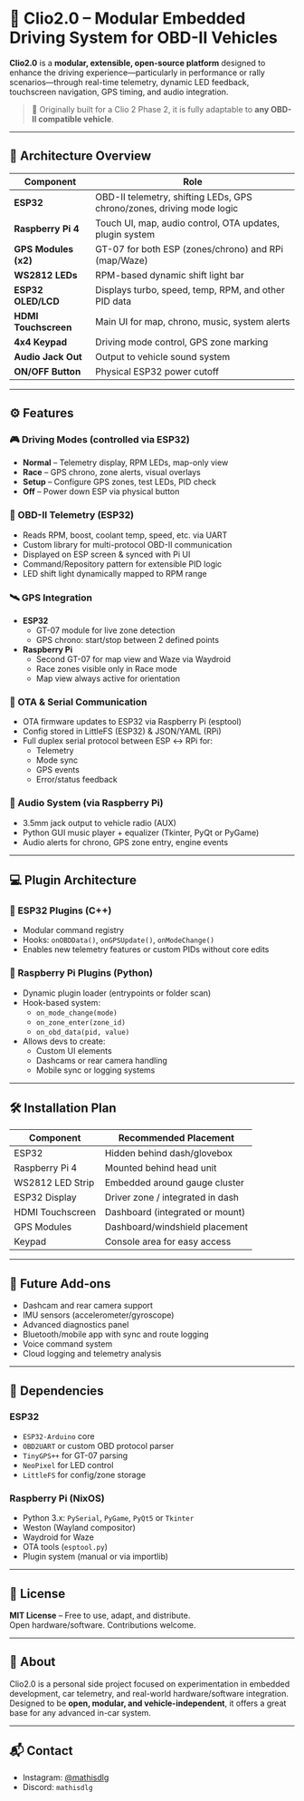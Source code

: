 # 🚗 Clio2.0 – Modular Embedded Driving System for OBD-II Vehicles

**Clio2.0** is a **modular, extensible, open-source platform** designed to enhance the driving experience—particularly in performance or rally scenarios—through real-time telemetry, dynamic LED feedback, touchscreen navigation, GPS timing, and audio integration.

> 🔧 Originally built for a Clio 2 Phase 2, it is fully adaptable to **any OBD-II compatible vehicle**.

---

## 🧩 Architecture Overview

| Component            | Role                                                                  |
| -------------------- | --------------------------------------------------------------------- |
| **ESP32**            | OBD-II telemetry, shifting LEDs, GPS chrono/zones, driving mode logic |
| **Raspberry Pi 4**   | Touch UI, map, audio control, OTA updates, plugin system              |
| **GPS Modules (x2)** | GT-07 for both ESP (zones/chrono) and RPi (map/Waze)                  |
| **WS2812 LEDs**      | RPM-based dynamic shift light bar                                     |
| **ESP32 OLED/LCD**   | Displays turbo, speed, temp, RPM, and other PID data                  |
| **HDMI Touchscreen** | Main UI for map, chrono, music, system alerts                         |
| **4x4 Keypad**       | Driving mode control, GPS zone marking                                |
| **Audio Jack Out**   | Output to vehicle sound system                                        |
| **ON/OFF Button**    | Physical ESP32 power cutoff                                           |

---

## ⚙️ Features

### 🎮 Driving Modes (controlled via ESP32)

- **Normal** – Telemetry display, RPM LEDs, map-only view
- **Race** – GPS chrono, zone alerts, visual overlays
- **Setup** – Configure GPS zones, test LEDs, PID check
- **Off** – Power down ESP via physical button

### 📡 OBD-II Telemetry (ESP32)

- Reads RPM, boost, coolant temp, speed, etc. via UART
- Custom library for multi-protocol OBD-II communication
- Displayed on ESP screen & synced with Pi UI
- Command/Repository pattern for extensible PID logic
- LED shift light dynamically mapped to RPM range

### 🛰️ GPS Integration

- **ESP32**
  - GT-07 module for live zone detection
  - GPS chrono: start/stop between 2 defined points
- **Raspberry Pi**
  - Second GT-07 for map view and Waze via Waydroid
  - Race zones visible only in Race mode
  - Map view always active for orientation

### 🔄 OTA & Serial Communication

- OTA firmware updates to ESP32 via Raspberry Pi (esptool)
- Config stored in LittleFS (ESP32) & JSON/YAML (RPi)
- Full duplex serial protocol between ESP ↔ RPi for:
  - Telemetry
  - Mode sync
  - GPS events
  - Error/status feedback

### 🎵 Audio System (via Raspberry Pi)

- 3.5mm jack output to vehicle radio (AUX)
- Python GUI music player + equalizer (Tkinter, PyQt or PyGame)
- Audio alerts for chrono, GPS zone entry, engine events

---

## 💻 Plugin Architecture

### 🧩 ESP32 Plugins (C++)

- Modular command registry
- Hooks: `onOBDData()`, `onGPSUpdate()`, `onModeChange()`
- Enables new telemetry features or custom PIDs without core edits

### 🧩 Raspberry Pi Plugins (Python)

- Dynamic plugin loader (entrypoints or folder scan)
- Hook-based system:
  - `on_mode_change(mode)`
  - `on_zone_enter(zone_id)`
  - `on_obd_data(pid, value)`
- Allows devs to create:
  - Custom UI elements
  - Dashcams or rear camera handling
  - Mobile sync or logging systems

---

## 🛠️ Installation Plan

| Component        | Recommended Placement            |
| ---------------- | -------------------------------- |
| ESP32            | Hidden behind dash/glovebox      |
| Raspberry Pi 4   | Mounted behind head unit         |
| WS2812 LED Strip | Embedded around gauge cluster    |
| ESP32 Display    | Driver zone / integrated in dash |
| HDMI Touchscreen | Dashboard (integrated or mount)  |
| GPS Modules      | Dashboard/windshield placement   |
| Keypad           | Console area for easy access     |

---

## 🔮 Future Add-ons

- Dashcam and rear camera support
- IMU sensors (accelerometer/gyroscope)
- Advanced diagnostics panel
- Bluetooth/mobile app with sync and route logging
- Voice command system
- Cloud logging and telemetry analysis

---

## 🧪 Dependencies

### ESP32

- `ESP32-Arduino` core
- `OBD2UART` or custom OBD protocol parser
- `TinyGPS++` for GT-07 parsing
- `NeoPixel` for LED control
- `LittleFS` for config/zone storage

### Raspberry Pi (NixOS)

- Python 3.x: `PySerial`, `PyGame`, `PyQt5` or `Tkinter`
- Weston (Wayland compositor)
- Waydroid for Waze
- OTA tools (`esptool.py`)
- Plugin system (manual or via importlib)

---

## 📜 License

**MIT License** – Free to use, adapt, and distribute.  
Open hardware/software. Contributions welcome.

---

## 🧠 About

Clio2.0 is a personal side project focused on experimentation in embedded development, car telemetry, and real-world hardware/software integration.  
Designed to be **open, modular, and vehicle-independent**, it offers a great base for any advanced in-car system.

---

## 📬 Contact

- Instagram: [@mathisdlg](https://instagram.com/mathisdlg)
- Discord: `mathisdlg`

